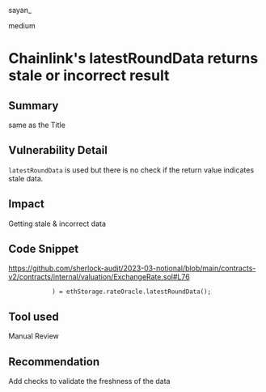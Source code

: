 sayan_

medium

# Chainlink's latestRoundData returns stale or incorrect result

## Summary
same as the Title
## Vulnerability Detail
`latestRoundData` is used but there is no check if the return value indicates stale data.
## Impact
Getting stale & incorrect data
## Code Snippet
https://github.com/sherlock-audit/2023-03-notional/blob/main/contracts-v2/contracts/internal/valuation/ExchangeRate.sol#L76
```solidity
            ) = ethStorage.rateOracle.latestRoundData();
```
## Tool used

Manual Review

## Recommendation
Add checks to validate the freshness of the data 